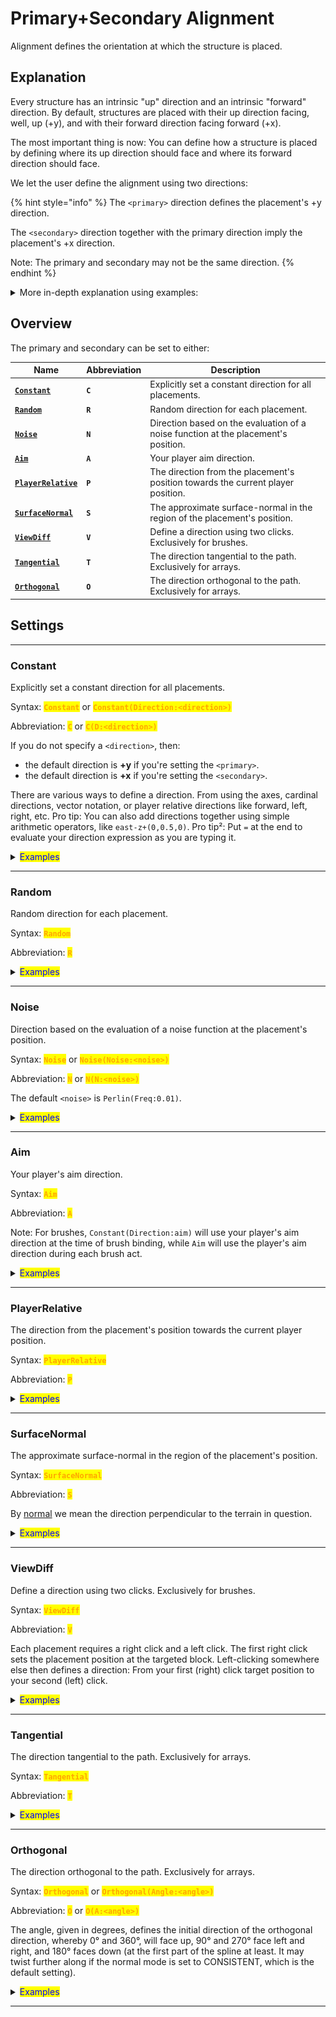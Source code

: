 # Primary+Secondary Alignment

Alignment defines the orientation at which the structure is placed.

## Explanation

Every structure has an intrinsic "up" direction and an intrinsic "forward" direction. By default, structures are placed with their up direction facing, well, up (+y), and with their forward direction facing forward (+x).

The most important thing is now: You can define how a structure is placed by defining where its up direction should face and where its forward direction should face.

We let the user define the alignment using two directions:

{% hint style="info" %}
The `<primary>` direction defines the placement's +y direction.

The `<secondary>` direction together with the primary direction imply the placement's +x direction.

Note: The primary and secondary may not be the same direction.
{% endhint %}

<details>

<summary>More in-depth explanation using examples:</summary>

Let's say this is our build that we want to place, by for example having it as our current WorldEdit clipboard.

<img src="../../.gitbook/assets/AlignmentGuide_example1.png" alt="" data-size="original">

For reference, the red beam is facing towards positive x (east), the blue beam is facing towards positive z (south), and the green beam is facing towards positive y (up).

We now want to place it at various orientations using any of the ezEdits structure commands. For this, we may define a `<primary>` and `<secondary>` direction. Let us go through a few examples for a few such assignments of these parameters and try to understand what is happening:

Let's set the `<primary>` to `up` and the `<secondary>` to `east` (You'd use the [Constant](primary+secondary-alignment.md#constant) mode for that.) (These directions are the default directions):

<img src="../../.gitbook/assets/AlignmentGuide_example1.png" alt="" data-size="original">

Our shape is pasted exactly in the same orientation as we copied it. Up is still up, right is still right, and so on.

Now, consider the following three examples:

1. The **`<primary>`** is set to **`south`** and the `<secondary>` remains at `east`:

<img src="../../.gitbook/assets/AlignmentGuide_example2.png" alt="" data-size="original">

Notice how, what was originally _"up"_ when we copied it, i.e. the green beam in our case, is pointing into the direction that we set the primary to: _south_. Meanwhile what was originally _east_, is still _east_. The blue beam is going down as a consequence of this 90° rotation.

2. The **`<primary>`** is set to the vector **`(0,1,1)`**, i.e. the direction going "diagonally" up and south, and the `<secondary>` to `east`:

<img src="../../.gitbook/assets/AlignmentGuide_example3.png" alt="" data-size="original">

Notice, again, how, what was originally _"up"_ when we copied it, i.e. the green beam in our case, is pointing into the direction that we set the primary to: _diagonally up and south_.

3. The **`<primary>`** is set to the vector **`(1,1,0)`**, i.e. the direction going diagonally up and **east**, while the `<secondary>` is set to `east`:

<img src="../../.gitbook/assets/AlignmentGuide_example4.png" alt="" data-size="original">

The green beam is correctly pointing along the primary direction, diagonally up and east. Whatever was pointing _up_ when we //copy'd our clipboard is always aligned with whatever direction the primary is set to!

But now, notice how, even though the secondary is set to _east_, the red beam is not pointing directly east anymore (but diagonally down and east). This is intended behavior.

Imagine if it were pointing east: Then the green and red beam would be at a 45° angle instead of the original 90° angle. Our structure would be deformed/bent/sheared.

What we decided to implement instead, is that (while we align the structure's +y direction with the given primary direction) instead of aligning the structure's +x direction with the given secondary direction, we choose the direction that is most similar to the given secondary direction but that is still perpendicular to the primary.

So, if the primary and secondary are not perfectly perpendicular, as in the example above, the secondary is swapped out with the most similar but still perpendicular vector!

Just for reference, here's a small GIF that shows the remaining perpendicular secondary directions for a set primary direction:

<img src="../../.gitbook/assets/AlignmentGuide_example5.gif" alt="" data-size="original">

To give a final example:

The **`<primary>`** is set to the vector **`(-1,2,-1)`**, i.e. a direction going up and northwest, while the **`<secondary>`** is set to **`west`**:

<img src="../../.gitbook/assets/AlignmentGuide_example6.png" alt="" data-size="original">

As you can see, the green beam, or what was originally up in our build when we copied it, is now pointing into our specified `northwest+2*up` direction, while the red beam, or what was originally east when we copied, is now pointing as `west` as it can while still being perpendicular to the primary.

All of this applies independently of your current clipboard. Here's another structure at its original orientation followed by its placement aligned just like the previous example.

<img src="../../.gitbook/assets/AlignmentGuide_example7.png" alt="" data-size="original">

<img src="../../.gitbook/assets/AlignmentGuide_example8.png" alt="" data-size="original">

Can you see why setting the primary to `(-1,2-1)` and the secondary to `west` leads to the leaf being oriented like that?

\*\*\*

By the way, the command used was

`//ezbrush place Clipboard Constant(Direction:(-1,2,-1)) Constant(Direction:west)`

or, if you fancy abbreviations,

`//ezbr pl Cl C(D:(-1,2,-1)) C(D:west)`

With this primary + secondary system, we hope that you can easily and quickly construct your desired 3D orientation for each structure placement in any scenario.

</details>

## Overview

The primary and secondary can be set to either:

<table data-view="cards" data-full-width="false"><thead><tr><th>Name</th><th>Abbreviation</th><th>Description</th></tr></thead><tbody><tr><td><a href="primary+secondary-alignment.md#constant"><strong><code>Constant</code></strong></a></td><td><strong><code>C</code></strong></td><td>Explicitly set a constant direction for all placements.</td></tr><tr><td><a href="primary+secondary-alignment.md#random"><strong><code>Random</code></strong></a></td><td><strong><code>R</code></strong></td><td>Random direction for each placement.</td></tr><tr><td><a href="primary+secondary-alignment.md#noise"><strong><code>Noise</code></strong></a></td><td><strong><code>N</code></strong></td><td>Direction based on the evaluation of a noise function at the placement's position.</td></tr><tr><td><a href="primary+secondary-alignment.md#aim"><strong><code>Aim</code></strong></a></td><td><strong><code>A</code></strong></td><td>Your player aim direction.</td></tr><tr><td><a href="primary+secondary-alignment.md#playerrelative"><strong><code>PlayerRelative</code></strong></a></td><td><strong><code>P</code></strong></td><td>The direction from the placement's position towards the current player position.</td></tr><tr><td><a href="primary+secondary-alignment.md#surfacenormal"><strong><code>SurfaceNormal</code></strong></a></td><td><strong><code>S</code></strong></td><td>The approximate surface-normal in the region of the placement's position.</td></tr><tr><td><a href="primary+secondary-alignment.md#viewdiff"><strong><code>ViewDiff</code></strong></a></td><td><strong><code>V</code></strong></td><td>Define a direction using two clicks. Exclusively for brushes.</td></tr><tr><td><a href="primary+secondary-alignment.md#tangential"><strong><code>Tangential</code></strong></a></td><td><strong><code>T</code></strong></td><td>The direction tangential to the path. Exclusively for arrays.</td></tr><tr><td><a href="primary+secondary-alignment.md#orthogonal"><strong><code>Orthogonal</code></strong></a></td><td><strong><code>O</code></strong></td><td>The direction orthogonal to the path. Exclusively for arrays.</td></tr></tbody></table>

## Settings

***

### Constant

Explicitly set a constant direction for all placements.

Syntax: <mark style="color:orange;">**`Constant`**</mark> or <mark style="color:orange;">**`Constant(Direction:<direction>)`**</mark>

Abbreviation: <mark style="color:orange;">**`C`**</mark> or <mark style="color:orange;">**`C(D:<direction>)`**</mark>

If you do not specify a `<direction>`, then:

* the default direction is **+y** if you're setting the `<primary>`.
* the default direction is **+x** if you're setting the `<secondary>`.

There are various ways to define a direction. From using the axes, cardinal directions, vector notation, or player relative directions like forward, left, right, etc. Pro tip: You can also add directions together using simple arithmetic operators, like `east-z+(0,0.5,0)`. Pro tip²: Put `=` at the end to evaluate your direction expression as you are typing it.

<details>

<summary><mark style="color:blue;">Examples</mark></summary>

`//ezsc Clipboard C(D:(0,2,0)) C(D:east)`

<img src="../../.gitbook/assets/ConstantAlignment_example1.png" alt="" data-size="original">

`//ezsc Clipboard C(D:(-1,2,-1)) C(D:east)`

<img src="../../.gitbook/assets/ConstantAlignment_example2.png" alt="" data-size="original">

`//ezsc Clipboard C(D:(-1,2,-1)) C(D:-aim)`

<img src="../../.gitbook/assets/ConstantAlignment_example3.png" alt="" data-size="original">

</details>

***

### Random

Random direction for each placement.

Syntax: <mark style="color:orange;">**`Random`**</mark>

Abbreviation: <mark style="color:orange;">**`R`**</mark>

<details>

<summary><mark style="color:blue;">Examples</mark></summary>

`//ezsc Clipboard Constant Random`

* Only setting the `<secondary>` to Random, primary remains pointing up
* Notice how our structure's up direction (green beam) remains up (primary is set to up), but each placement is randomly rotated around the primary (y-axis in this case) since the secondary is random.

<img src="../../.gitbook/assets/RandomAlignment_demo1.png" alt="" data-size="original">



`//ezsc Clipboard Random Constant`

* Only setting the `<primary>` to Random, secondary remains pointing east.
* Terrain replaced with glass so you can see better.
* Notice how the green beam is now facing all kinds of directions, but the red beam is roughly pointing east for all placements.

<img src="../../.gitbook/assets/RandomAlignment_demo2.png" alt="" data-size="original">

`//ezsc Clipboard Random Random`

* Setting both to Random

<img src="../../.gitbook/assets/RandomAlignment_demo3.png" alt="" data-size="original">

</details>

***

### Noise

Direction based on the evaluation of a noise function at the placement's position.

Syntax: <mark style="color:orange;">**`Noise`**</mark> or <mark style="color:orange;">**`Noise(Noise:<noise>)`**</mark>

Abbreviation: <mark style="color:orange;">**`N`**</mark> or <mark style="color:orange;">**`N(N:<noise>)`**</mark>

The default `<noise>` is `Perlin(Freq:0.01)`.

<details>

<summary><mark style="color:blue;">Examples</mark></summary>

`//ezsc Clipboard Constant Noise`

* Top-down screenshot
* `<primary>` is still up and only the `<secondary>` is set to Noise.
* The default Noise is Perlin Noise.

![](../../.gitbook/assets/2024-12-01_13.55.50.png)

`//ezsc Clipboard Constant Noise(N:Vor(Freq:0.02,DistReturn:cell))`

* Same scenario as above but using [Cellular Noise](https://en.wikipedia.org/wiki/Voronoi_diagram#/media/File:Coloured_Voronoi_3D_slice.svg).&#x20;
* You can recognize how each cell has its own random direction.

![](../../.gitbook/assets/2024-12-01_13.54.01.png)

</details>

***

### Aim

Your player's aim direction.

Syntax: <mark style="color:orange;">**`Aim`**</mark>

Abbreviation: <mark style="color:orange;">**`A`**</mark>

Note: For brushes, `Constant(Direction:aim)` will use your player's aim direction at the time of brush binding, while `Aim` will use the player's aim direction during each brush act.

<details>

<summary><mark style="color:blue;">Examples</mark></summary>

`//ezsc Clipboard Aim Constant`

* If we set the `<primary>` to `Aim` then the up direction of our structure, the green beam in our example, will align with our current player's aim direction.
* My player model is included in the picture for reference. That's where I was looking when I executed the command. The aim direction is visualized in F3+B with the thin blue line.

<img src="../../.gitbook/assets/AimAlignment_demo1.png" alt="" data-size="original"> <img src="../../.gitbook/assets/AimAlignment_demo2.png" alt="" data-size="original">

</details>

***

### PlayerRelative

The direction from the placement's position towards the current player position.

Syntax: <mark style="color:orange;">**`PlayerRelative`**</mark>

Abbreviation: <mark style="color:orange;">**`P`**</mark>

<details>

<summary><mark style="color:blue;">Examples</mark></summary>

`//ezsc Clipboard PlayerRelative Constant`

* If you set the `<primary>` to `PlayerRelative`, then each structure is placed such that its up direction is pointing towards your player position.
* If you look closely, you can see my player model in the pictures. That's where I executed the command.

<img src="../../.gitbook/assets/PlayerRelative_demo1.png" alt="" data-size="original">  <img src="../../.gitbook/assets/PlayerRelative_demo2.png" alt="" data-size="original">



`//ezbr place Shape(S:Cone,P:diamond_block) PlayerRelative Constant -s 12,36,12`

<img src="../../.gitbook/assets/PlayerRelative_demo3.gif" alt="" data-size="original">

</details>

***

### SurfaceNormal

The approximate surface-normal in the region of the placement's position.

Syntax: <mark style="color:orange;">**`SurfaceNormal`**</mark>

Abbreviation: <mark style="color:orange;">**`S`**</mark>

By [normal](https://en.wikipedia.org/wiki/Normal_\(geometry\)) we mean the direction perpendicular to the terrain in question.

<details>

<summary><mark style="color:blue;">Examples</mark></summary>

`//ezbr place Shape(P:57,S:Cone) SurfaceNormal Constant -s 12,36,12`

You can see our ingame alignment visualizer dynamically orient itself depending on which part of the terrain you are looking at when you are holding the brush.

<img src="../../.gitbook/assets/SurfaceNormal_demo1.gif" alt="" data-size="original">

</details>

***

### ViewDiff

Define a direction using two clicks. Exclusively for brushes.

Syntax: <mark style="color:orange;">**`ViewDiff`**</mark>

Abbreviation: <mark style="color:orange;">**`V`**</mark>

Each placement requires a right click and a left click. The first right click sets the placement position at the targeted block. Left-clicking somewhere else then defines a direction: From your first (right) click target position to your second (left) click.

<details>

<summary><mark style="color:blue;">Examples</mark></summary>

`//ezbr place Clipboard SurfaceNormal ViewDiff`

Here I set the primary to SurfaceNormal and control the secondary direction with a second click through the ViewDiff mode. Pay attention to my hand. You can see me alternating between right- and left-clicks. A right click sets the placement position, and a left click sets the ViewDiff direction. Our ingame alignment visualizer dynamically updates depending on your movement and your actions.

![](../../.gitbook/assets/output.gif)



`//ezbr place Shape(S:Torus(Thickness:0.4),P:57) PlayerRelative ViewDiff -s 20,20,30 -k x -c 90`

This torus shape required a few more parameters, so this example turned out a bit longer than usual. What's important to notice though is that the primary is set to PlayerRelative, meaning the top of the torus always faces the player, and the secondary is set to ViewDiff, meaning the final orientation is determined with a second click. Here, after each right-click, I alternate between left-clicking above and left/right from the placement position to create a linked chain.

![](<../../.gitbook/assets/output (1).gif>)

</details>

***

### Tangential

The direction tangential to the path. Exclusively for arrays.

Syntax: <mark style="color:orange;">**`Tangential`**</mark>

Abbreviation: <mark style="color:orange;">**`T`**</mark>

<details>

<summary><mark style="color:blue;">Examples</mark></summary>

`//ezarray Clipboard Tangential Constant -g 11 -o 2`

The _Tangential_ direction points tangential to the spline path at the position of the placement. If you set the primary to _Tangential_, the top of the shape is pointing along the spline like this.

![](../../.gitbook/assets/2024-12-01_16.11.04.png)



</details>

***

### Orthogonal

The direction orthogonal to the path. Exclusively for arrays.

Syntax: <mark style="color:orange;">**`Orthogonal`**</mark> or <mark style="color:orange;">**`Orthogonal(Angle:<angle>)`**</mark>

Abbreviation: <mark style="color:orange;">**`O`**</mark> or <mark style="color:orange;">**`O(A:<angle>)`**</mark>

The angle, given in degrees, defines the initial direction of the orthogonal direction, whereby 0° and 360°, will face up, 90° and 270° face left and right, and 180° faces down (at the first part of the spline at least. It may twist further along if the normal mode is set to CONSISTENT, which is the default setting).

<details>

<summary><mark style="color:blue;">Examples</mark></summary>

`//ezarray Clipboard Orthogonal Constant`

The _Orthogonal_ direction points perpendicular to the spline path at the position of the placement. If you set the primary to _Orthogonal_, the top of the shape will point perpendicular to the spline path like this.

![](../../.gitbook/assets/2024-12-01_16.16.08.png)



Here's a GIF going through the `<angle>` parameter:

![](../../.gitbook/assets/StructuresAlignmentsOrthogonal_example.gif)



`//ezarray Clipboard Orthogonal Constant -n HORIZONTAL`

The [-n flag](array-parameters.md#spline-orientation-n-less-than-normalmode-greater-than) has a direct influence on the orthogonal direction.

![](../../.gitbook/assets/2024-12-01_16.16.19.png)

</details>

***
